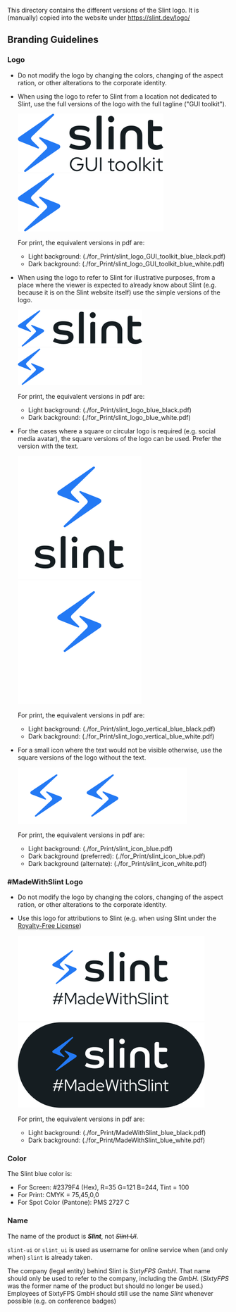 <!-- Copyright © SixtyFPS GmbH <info@slint.dev> ; SPDX-License-Identifier: GPL-3.0-only OR LicenseRef-Slint-Royalty-free-1.1 OR LicenseRef-Slint-commercial -->

This directory contains the different versions of the Slint logo.
It is (manually) copied into the website under <https://slint.dev/logo/>

## Branding Guidelines

### Logo

* Do not modify the logo by changing the colors, changing of the aspect ration,
   or other alterations to the corporate identity.

* When using the logo to refer to Slint from a location not dedicated to Slint,
   use the full versions of the logo with the full tagline ("GUI toolkit").

  ![Slint full logo light](./for_Screen/Slint_logo_GUI_toolkit/blue_black/slint_logo_GUI_toolkit_blue_black.svg#gh-light-mode-only)![Slint full logo dark](./for_Screen/Slint_logo_GUI_toolkit/blue_white/slint_logo_GUI_toolkit_blue_white.svg#gh-dark-mode-only)

  For print, the equivalent versions in pdf are:

  * Light background: (./for_Print/slint_logo_GUI_toolkit_blue_black.pdf)
  * Dark background: (./for_Print/slint_logo_GUI_toolkit_blue_white.pdf)

* When using the logo to refer to Slint for illustrative purposes, from a place
   where the viewer is expected to already know about Slint (e.g. because it is
   on the Slint website itself) use the simple versions of the logo.

  ![Slint simple logo light](./for_Screen/Slint_logo/Slint_logo_blue-black/slint_logo_blue_black.svg#gh-light-mode-only)![Slint simple logo dark](./for_Screen/Slint_logo/Slint_logo_blue-white/slint_logo_blue_white.svg#gh-dark-mode-only)

  For print, the equivalent versions in pdf are:

  * Light background: (./for_Print/slint_logo_blue_black.pdf)
  * Dark background: (./for_Print/slint_logo_blue_white.pdf)

* For the cases where a square or circular logo is required (e.g. social media
   avatar), the square versions of the logo can be used. Prefer the version with
   the text.

  ![Slint square logo light](./for_Screen/Slint_logo_square/blue_black/slint_logo_vertical_box_blue_black.svg#gh-light-mode-only)![Slint square logo dark](./for_Screen/Slint_logo_square/blue_white/slint_logo_vertical_box_blue_white.svg#gh-dark-mode-only)

  For print, the equivalent versions in pdf are:

  * Light background: (./for_Print/slint_logo_vertical_blue_black.pdf)
  * Dark background: (./for_Print/slint_logo_vertical_blue_white.pdf)

* For a small icon where the text would not be visible otherwise, use the square
   versions of the logo without the text.

  ![Slint small logo light](./for_Screen/Slint_icon_square/Slint_icon_blue/slint_icon_box_blue.svg#gh-light-mode-only)![Slint small logo dark preferred](./for_Screen/Slint_icon_square/Slint_icon_blue/slint_icon_box_blue.svg#gh-dark-mode-only)![Slint small logo dark alternate](./for_Screen/Slint_icon_square/Slint_icon_white/slint_icon_box_white.svg#gh-dark-mode-only)

  For print, the equivalent versions in pdf are:

  * Light background: (./for_Print/slint_icon_blue.pdf)
  * Dark background (preferred): (./for_Print/slint_icon_blue.pdf)
  * Dark background (alternate): (./for_Print/slint_icon_white.pdf)

### #MadeWithSlint Logo

* Do not modify the logo by changing the colors, changing of the aspect ration,
   or other alterations to the corporate identity.

* Use this logo for attributions to Slint (e.g. when using Slint under the [Royalty-Free License](../LICENSES/LicenseRef-Slint-Royalty-free-1.1.md))

  ![#MadeWithSlint logo light](./for_Screen/MadeWithSlint_logo/blue_black/MadeWithSlint_blue_black.svg#gh-light-mode-only)![#MadeWithSlint logo dark](./for_Screen/MadeWithSlint_logo/blue_white/MadeWithSlint_blue_white.svg#gh-dark-mode-only)

  For print, the equivalent versions in pdf are:

  * Light background: (./for_Print/MadeWithSlint_blue_black.pdf)
  * Dark background: (./for_Print/MadeWithSlint_blue_white.pdf)

### Color

The Slint blue color is:

* For Screen: #2379F4 (Hex), R=35 G=121 B=244, Tint = 100
* For Print: CMYK = 75,45,0,0
* For Spot Color (Pantone): PMS 2727 C 

### Name

The name of the product is ***Slint***, not ~~*Slint UI*~~.

`slint-ui` or `slint_ui` is used as username for online service when (and only when) `slint` is already taken.

The company (legal entity) behind Slint is *SixtyFPS GmbH*. That name should only be used to refer to the company,
including the *GmbH*. (*SixtyFPS* was the former name of the product but should no longer be used.)
Employees of SixtyFPS GmbH should still use the name *Slint* whenever possible (e.g. on conference badges)
